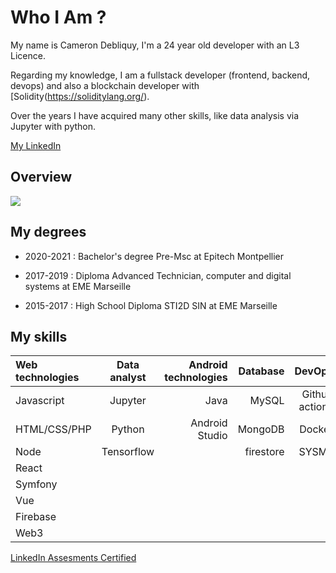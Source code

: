 # Who I Am ?

My name is Cameron Debliquy, I'm a 24 year old developer with an L3 Licence. 

Regarding my knowledge, I am a fullstack developer (frontend, backend, devops) and also a blockchain developer with [Solidity(https://soliditylang.org/).

Over the years I have acquired many other skills, like data analysis via Jupyter with python.

[My LinkedIn](https://linkedin.com/in/cameron-debliquy-7b0916193)


## Overview

<a href="https://github.com/anuraghazra/github-readme-stats">
  <img align="center" src="https://github-readme-stats.vercel.app/api/top-langs/?username=Celesxx&theme=dark&langs_count=15&layout=compact" />
</a>


## My degrees 

- 2020-2021 : Bachelor's degree Pre-Msc at Epitech Montpellier

- 2017-2019 : Diploma Advanced Technician, computer and digital systems at EME Marseille

- 2015-2017 : High School Diploma STI2D SIN at EME Marseille


## My skills


| Web technologies | Data analyst        | Android technologies| Database | DevOps | blockchain
| :--------------- |:---------------:| -----:| ------:| ------:| --------:|
| Javascript  |   Jupyter       |  Java | MySQL | Github actions | Solidity |
| HTML/CSS/PHP | Python            |   Android Studio | MongoDB | Docker |
| Node  | Tensorflow         |     | firestore    | SYSML | |
| React|  || |
| Symfony | || |
| Vue | || |
| Firebase | || |
| Web3 | || |

[LinkedIn Assesments Certified](https://www.linkedin.com/in/cameron-debliquy-7b0916193/details/skills/)
